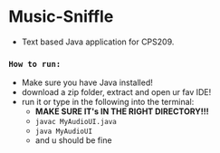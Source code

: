 # Music-Sniffle
- Text based Java application for CPS209.

### ```How to run: ``` ###
- Make sure you have Java installed!
- download a zip folder, extract and open ur fav IDE!
- run it or type in the following into the terminal:
  - **MAKE SURE IT's IN THE RIGHT DIRECTORY!!!**
  - ```javac MyAudioUI.java```
  - ```java MyAudioUI```
  - and u should be fine

